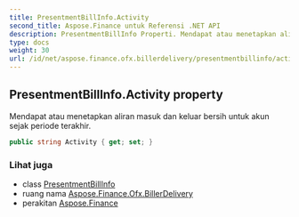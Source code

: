 ```yaml
---
title: PresentmentBillInfo.Activity
second_title: Aspose.Finance untuk Referensi .NET API
description: PresentmentBillInfo Properti. Mendapat atau menetapkan aliran masuk dan keluar bersih untuk akun sejak periode terakhir.
type: docs
weight: 30
url: /id/net/aspose.finance.ofx.billerdelivery/presentmentbillinfo/activity/
---
```

## PresentmentBillInfo.Activity property

Mendapat atau menetapkan aliran masuk dan keluar bersih untuk akun sejak periode terakhir.

```csharp
public string Activity { get; set; }
```

### Lihat juga

* class [PresentmentBillInfo](../)
* ruang nama [Aspose.Finance.Ofx.BillerDelivery](../../presentmentbillinfo/)
* perakitan [Aspose.Finance](../../../)


